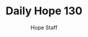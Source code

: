 ---
image: /assets/img/daily-hope-default-artwork.png
title: Daily Hope 130
number: 130
categories:
  - Daily Hope
author: Hope Staff
notes: Daily Hope 130
embed: >-
  <iframe style="border-radius:12px" src="https://open.spotify.com/embed/episode/0xcRWOieWcddJ8ubQ3PDev?utm_source=generator" width="100%" height="352" frameBorder="0" allowfullscreen="" allow="autoplay; clipboard-write; encrypted-media; fullscreen; picture-in-picture" loading="lazy"></iframe>
---